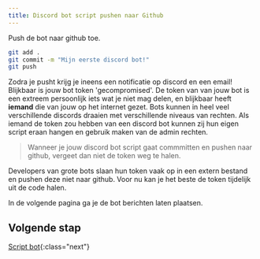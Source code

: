 ```yaml
---
title: Discord bot script pushen naar Github
---
```


Push de bot naar github toe.

```bash
git add .
git commit -m "Mijn eerste discord bot!"
git push
```

Zodra je pusht krijg je ineens een notificatie op discord en een email!
Blijkbaar is jouw bot token 'gecompromised'. De token van van jouw bot is een extreem persoonlijk iets wat je niet mag delen, en blijkbaar heeft **iemand** die van jouw op het internet gezet.
Bots kunnen in heel veel verschillende discords draaien met verschillende niveaus van rechten. Als iemand de token zou hebben van een discord bot kunnen zij hun eigen script eraan hangen en gebruik maken van de admin rechten.

> Wanneer je jouw discord bot script gaat commmitten en pushen naar github, vergeet dan niet de token weg te halen.

Developers van grote bots slaan hun token vaak op in een extern bestand en pushen deze niet naar github. Voor nu kan je het beste de token tijdelijk uit de code halen.

In de volgende pagina ga je de bot berichten laten plaatsen.

## Volgende stap
[Script bot](../05-messaging/){:class="next"}
